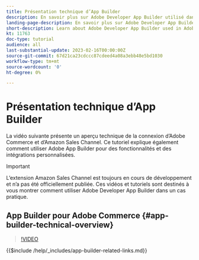 ```yaml
---
title: Présentation technique d’App Builder
description: En savoir plus sur Adobe Developer App Builder utilisé dans Adobe Commerce avec une présentation technique
landing-page-description: En savoir plus sur Adobe Developer App Builder utilisé dans Adobe Commerce avec une présentation technique
short-description: Learn about Adobe Developer App Builder used in Adobe Commerce with a technical overview
kt: 11763
doc-type: tutorial
audience: all
last-substantial-update: 2023-02-16T00:00:00Z
source-git-commit: 67d21ca23cdccc87cdeed4a08a3ebb48e5bd1030
workflow-type: tm+mt
source-wordcount: '0'
ht-degree: 0%

---
```



# Présentation technique d’App Builder

La vidéo suivante présente un aperçu technique de la connexion d’Adobe Commerce et d’Amazon Sales Channel. Ce tutoriel explique également comment utiliser Adobe App Builder pour des fonctionnalités et des intégrations personnalisées.

>[!IMPORTANT]
>
>L’extension Amazon Sales Channel est toujours en cours de développement et n’a pas été officiellement publiée.  Ces vidéos et tutoriels sont destinés à vous montrer comment utiliser Adobe Developer App Builder dans un cas pratique.


## App Builder pour Adobe Commerce {#app-builder-technical-overview}

>[!VIDEO](https://video.tv.adobe.com/v/3413512)

{{$include /help/_includes/app-builder-related-links.md}}
